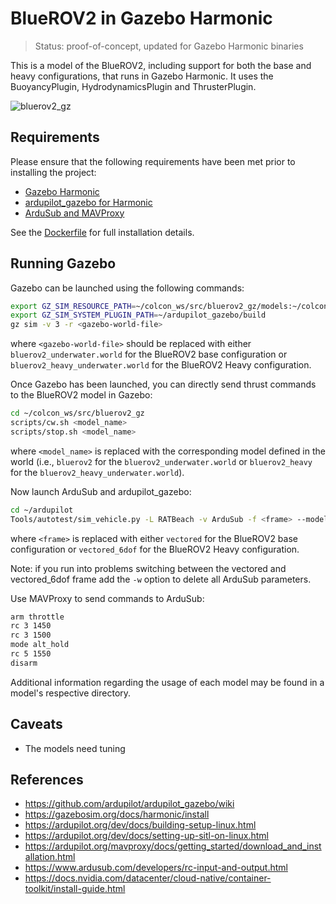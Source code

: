 # BlueROV2 in Gazebo Harmonic

> Status: proof-of-concept, updated for Gazebo Harmonic binaries

This is a model of the BlueROV2, including support for both the base and heavy
configurations, that runs in Gazebo Harmonic. It uses the BuoyancyPlugin,
HydrodynamicsPlugin and ThrusterPlugin.

![bluerov2_gz](images/bluerov2.png)

## Requirements

Please ensure that the following requirements have been met prior to installing the
project:

* [Gazebo Harmonic](https://gazebosim.org/docs/harmonic/install)
* [ardupilot_gazebo for Harmonic](https://github.com/ArduPilot/ardupilot_gazebo)
* [ArduSub and MAVProxy](https://ardupilot.org/dev/docs/building-setup-linux.html)

See the [Dockerfile](docker/Dockerfile) for full installation details.

## Running Gazebo

Gazebo can be launched using the following commands:

~~~bash
export GZ_SIM_RESOURCE_PATH=~/colcon_ws/src/bluerov2_gz/models:~/colcon_ws/src/bluerov2_gz/worlds
export GZ_SIM_SYSTEM_PLUGIN_PATH=~/ardupilot_gazebo/build
gz sim -v 3 -r <gazebo-world-file>
~~~

where `<gazebo-world-file>` should be replaced with either `bluerov2_underwater.world` for
the BlueROV2 base configuration or `bluerov2_heavy_underwater.world` for the BlueROV2
Heavy configuration.

Once Gazebo has been launched, you can directly send thrust commands to the BlueROV2
model in Gazebo:

~~~bash
cd ~/colcon_ws/src/bluerov2_gz
scripts/cw.sh <model_name>
scripts/stop.sh <model_name>
~~~

where `<model_name>` is replaced with the corresponding model defined in the world (i.e.,
`bluerov2` for the `bluerov2_underwater.world` or `bluerov2_heavy` for the
`bluerov2_heavy_underwater.world`).

Now launch ArduSub and ardupilot_gazebo:

~~~bash
cd ~/ardupilot
Tools/autotest/sim_vehicle.py -L RATBeach -v ArduSub -f <frame> --model=JSON --out=udp:0.0.0.0:14550 --console
~~~

where `<frame>` is replaced with either `vectored` for the BlueROV2 base configuration or
`vectored_6dof` for the BlueROV2 Heavy configuration.

Note: if you run into problems switching between the vectored and vectored_6dof frame add the `-w` option to delete all ArduSub parameters.

Use MAVProxy to send commands to ArduSub:

~~~bash
arm throttle
rc 3 1450     
rc 3 1500
mode alt_hold
rc 5 1550
disarm
~~~

Additional information regarding the usage of each model may be found in a model's
respective directory.

## Caveats

* The models need tuning

## References

* https://github.com/ardupilot/ardupilot_gazebo/wiki
* https://gazebosim.org/docs/harmonic/install
* https://ardupilot.org/dev/docs/building-setup-linux.html
* https://ardupilot.org/dev/docs/setting-up-sitl-on-linux.html
* https://ardupilot.org/mavproxy/docs/getting_started/download_and_installation.html
* https://www.ardusub.com/developers/rc-input-and-output.html
* https://docs.nvidia.com/datacenter/cloud-native/container-toolkit/install-guide.html
